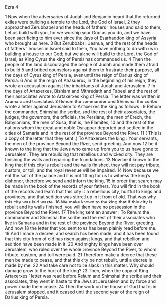 Ezra 4

1	Now when the adversaries of Judah and Benjamin heard that the returned exiles were building a temple to the Lord, the God of Israel,
2	they approached Zerubbabel and the heads of fathers ’ houses and said to them, Let us build with you, for we worship your God as you do, and we have been sacrificing to him ever since the days of Esarhaddon king of Assyria who brought us here.
3	But Zerubbabel, Jeshua, and the rest of the heads of fathers ’ houses in Israel said to them, You have nothing to do with us in building a house to our God; but we alone will build to the Lord, the God of Israel, as King Cyrus the king of Persia has commanded us.
4	Then the people of the land discouraged the people of Judah and made them afraid to build
5	and bribed counselors against them to frustrate their purpose, all the days of Cyrus king of Persia, even until the reign of Darius king of Persia.
6	And in the reign of Ahasuerus, in the beginning of his reign, they wrote an accusation against the inhabitants of Judah and Jerusalem.
7	In the days of Artaxerxes, Bishlam and Mithredath and Tabeel and the rest of their associates wrote to Artaxerxes king of Persia. The letter was written in Aramaic and translated.
8	Rehum the commander and Shimshai the scribe wrote a letter against Jerusalem to Artaxerxes the king as follows :
9	Rehum the commander, Shimshai the scribe, and the rest of their associates, the judges, the governors, the officials, the Persians, the men of Erech, the Babylonians, the men of Susa, that is, the Elamites,
10	and the rest of the nations whom the great and noble Osnappar deported and settled in the cities of Samaria and in the rest of the province Beyond the River.
11	( This is a copy of the letter that they sent .) To Artaxerxes the king : Your servants, the men of the province Beyond the River, send greeting. And now
12	be it known to the king that the Jews who came up from you to us have gone to Jerusalem. They are rebuilding that rebellious and wicked city. They are finishing the walls and repairing the foundations.
13	Now be it known to the king that if this city is rebuilt and the walls finished, they will not pay tribute, custom, or toll, and the royal revenue will be impaired.
14	Now because we eat the salt of the palace and it is not fitting for us to witness the king’s dishonor, therefore we send and inform the king,
15	in order that search may be made in the book of the records of your fathers. You will find in the book of the records and learn that this city is a rebellious city, hurtful to kings and provinces, and that sedition was stirred up in it from of old. That was why this city was laid waste.
16	We make known to the king that if this city is rebuilt and its walls finished, you will then have no possession in the province Beyond the River.
17	The king sent an answer : To Rehum the commander and Shimshai the scribe and the rest of their associates who live in Samaria and in the rest of the province Beyond the River, greeting. And now
18	the letter that you sent to us has been plainly read before me.
19	And I made a decree, and search has been made, and it has been found that this city from of old has risen against kings, and that rebellion and sedition have been made in it.
20	And mighty kings have been over Jerusalem, who ruled over the whole province Beyond the River, to whom tribute, custom, and toll were paid.
21	Therefore make a decree that these men be made to cease, and that this city be not rebuilt, until a decree is made by me.
22	And take care not to be slack in this matter. Why should damage grow to the hurt of the king?
23	Then, when the copy of King Artaxerxes ’ letter was read before Rehum and Shimshai the scribe and their associates, they went in haste to the Jews at Jerusalem and by force and power made them cease.
24	Then the work on the house of God that is in Jerusalem stopped, and it ceased until the second year of the reign of Darius king of Persia.

